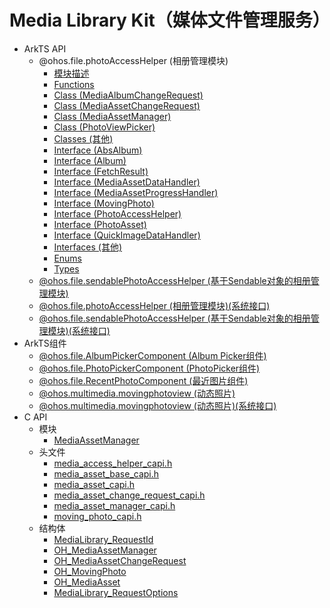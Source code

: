 # Media Library Kit（媒体文件管理服务）

- ArkTS API<!--media-library-arkts-->
  - @ohos.file.photoAccessHelper (相册管理模块)<!--js-apis-photoAccessHelper-->
    - [模块描述](arkts-apis-photoAccessHelper.md)
    - [Functions](arkts-apis-photoAccessHelper-f.md)
    - [Class (MediaAlbumChangeRequest)](arkts-apis-photoAccessHelper-MediaAlbumChangeRequest.md)
    - [Class (MediaAssetChangeRequest)](arkts-apis-photoAccessHelper-MediaAssetChangeRequest.md)
    - [Class (MediaAssetManager)](arkts-apis-photoAccessHelper-MediaAssetManager.md)
    - [Class (PhotoViewPicker)](arkts-apis-photoAccessHelper-PhotoViewPicker.md)
    - [Classes (其他)](arkts-apis-photoAccessHelper-class.md)
    - [Interface (AbsAlbum)](arkts-apis-photoAccessHelper-AbsAlbum.md)
    - [Interface (Album)](arkts-apis-photoAccessHelper-Album.md)
    - [Interface (FetchResult)](arkts-apis-photoAccessHelper-FetchResult.md)
    - [Interface (MediaAssetDataHandler)](arkts-apis-photoAccessHelper-MediaAssetDataHandler.md)
    - [Interface (MediaAssetProgressHandler)](arkts-apis-photoAccessHelper-MediaAssetProgressHandler.md)
    - [Interface (MovingPhoto)](arkts-apis-photoAccessHelper-MovingPhoto.md)
    - [Interface (PhotoAccessHelper)](arkts-apis-photoAccessHelper-PhotoAccessHelper.md)
    - [Interface (PhotoAsset)](arkts-apis-photoAccessHelper-PhotoAsset.md)
    - [Interface (QuickImageDataHandler)](arkts-apis-photoAccessHelper-QuickImageDataHandler.md)
    - [Interfaces (其他)](arkts-apis-photoAccessHelper-i.md)
    - [Enums](arkts-apis-photoAccessHelper-e.md)
    - [Types](arkts-apis-photoAccessHelper-t.md)
  - [@ohos.file.sendablePhotoAccessHelper (基于Sendable对象的相册管理模块)](js-apis-sendablePhotoAccessHelper.md)
  <!--Del-->
  - [@ohos.file.photoAccessHelper (相册管理模块)(系统接口)](js-apis-photoAccessHelper-sys.md)
  - [@ohos.file.sendablePhotoAccessHelper (基于Sendable对象的相册管理模块)(系统接口)](js-apis-sendablePhotoAccessHelper-sys.md)
  <!--DelEnd-->
- ArkTS组件<!--media-library-comp-->
  - [@ohos.file.AlbumPickerComponent (Album Picker组件)](ohos-file-AlbumPickerComponent.md)
  - [@ohos.file.PhotoPickerComponent (PhotoPicker组件)](ohos-file-PhotoPickerComponent.md)
  - [@ohos.file.RecentPhotoComponent (最近图片组件)](ohos-file-RecentPhotoComponent.md)
  - [@ohos.multimedia.movingphotoview (动态照片)](ohos-multimedia-movingphotoview.md)
  <!--Del-->
  - [@ohos.multimedia.movingphotoview (动态照片)(系统接口)](ohos-multimedia-movingphotoview-sys.md)
  <!--DelEnd-->
- C API<!--media-library-c-->
  - 模块<!--media-library-module-->
    - [MediaAssetManager](capi-mediaassetmanager.md)
  - 头文件<!--media-library-headerfile-->
    - [media_access_helper_capi.h](capi-media-access-helper-capi-h.md)
    - [media_asset_base_capi.h](capi-media-asset-base-capi-h.md)
    - [media_asset_capi.h](capi-media-asset-capi-h.md)
    - [media_asset_change_request_capi.h](capi-media-asset-change-request-capi-h.md)
    - [media_asset_manager_capi.h](capi-media-asset-manager-capi-h.md)
    - [moving_photo_capi.h](capi-moving-photo-capi-h.md)
  - 结构体<!--media-library-struct-->
    - [MediaLibrary_RequestId](capi-mediaassetmanager-medialibrary-requestid.md)
    - [OH_MediaAssetManager](capi-mediaassetmanager-oh-mediaassetmanager.md)
    - [OH_MediaAssetChangeRequest](capi-mediaassetmanager-oh-mediaassetchangerequest.md)
    - [OH_MovingPhoto](capi-mediaassetmanager-oh-movingphoto.md)
    - [OH_MediaAsset](capi-mediaassetmanager-oh-mediaasset.md)
    - [MediaLibrary_RequestOptions](capi-mediaassetmanager-medialibrary-requestoptions.md)

